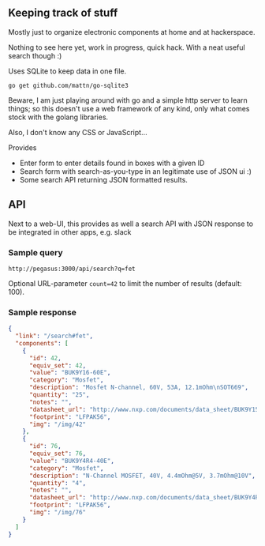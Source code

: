 Keeping track of stuff
----------------------

Mostly just to organize electronic components at home and at hackerspace.

Nothing to see here yet, work in progress, quick hack.
With a neat useful search though :)

Uses SQLite to keep data in one file.

```
go get github.com/mattn/go-sqlite3
```

Beware, I am just playing around with go and a simple http server to learn things;
so this doesn't use a web framework of any kind, only what comes stock with the
golang libraries.

Also, I don't know any CSS or JavaScript...

Provides

- Enter form to enter details found in boxes with a given ID
- Search form with search-as-you-type in an legitimate use of JSON ui :)
- Some search API returning JSON formatted results.

## API

Next to a web-UI, this provides as well a search API with JSON response
to be integrated in other apps, e.g. slack

### Sample query
```
http://pegasus:3000/api/search?q=fet
```

Optional URL-parameter `count=42` to limit the number of results (default: 100).

### Sample response
```json
{
  "link": "/search#fet",
  "components": [
    {
      "id": 42,
      "equiv_set": 42,
      "value": "BUK9Y16-60E",
      "category": "Mosfet",
      "description": "Mosfet N-channel, 60V, 53A, 12.1mOhm\nSOT669",
      "quantity": "25",
      "notes": "",
      "datasheet_url": "http://www.nxp.com/documents/data_sheet/BUK9Y15-60E.pdf",
      "footprint": "LFPAK56",
      "img": "/img/42"
    },
    {
      "id": 76,
      "equiv_set": 76,
      "value": "BUK9Y4R4-40E",
      "category": "Mosfet",
      "description": "N-Channel MOSFET, 40V, 4.4mOhm@5V, 3.7mOhm@10V",
      "quantity": "4",
      "notes": "",
      "datasheet_url": "http://www.nxp.com/documents/data_sheet/BUK9Y4R4-40E.pdf",
      "footprint": "LFPAK56",
      "img": "/img/76"
    }
  ]
}
```
